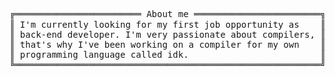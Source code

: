 <pre style="font-family:Menlo,'DejaVu Sans Mono',consolas,'Courier New',monospace">╔════════════════════════ About me ════════════════════════╗ 🤓 <a href="https://websiteportfolio13.herokuapp.com">Hícaro Dânrlley</a>       
║ I&#x27;m currently looking for my first job opportunity as    ║ └── 🔧 Back-end developer
║ back-end developer. I&#x27;m very passionate about compilers, ║                          
║ that&#x27;s why I&#x27;ve been working on a compiler for my own    ║                          
║ programming language called idk.                         ║                          
╚══════════════════════════════════════════════════════════╝                          
</pre>